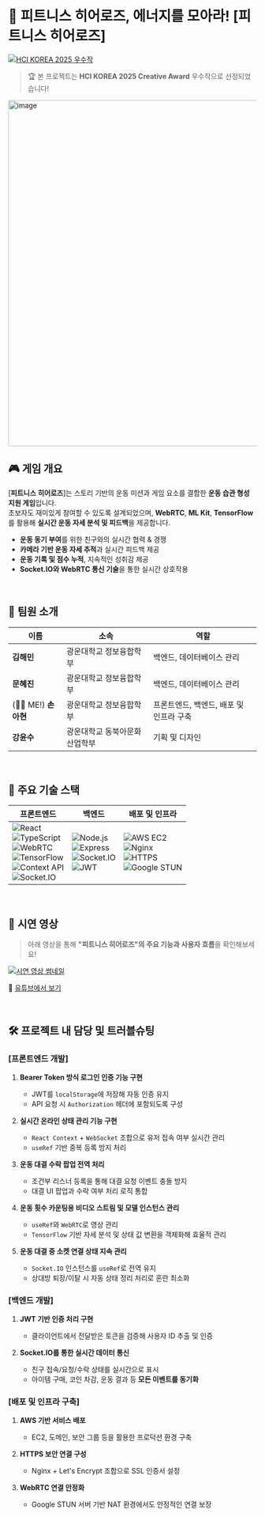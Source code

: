 
   
# 💪 피트니스 히어로즈, 에너지를 모아라! [피트니스 히어로즈]

[![HCI KOREA 2025 우수작](https://img.shields.io/badge/HCI_KOREA_2025-Creative_Award_우수작-FFEB99?style=for-the-badge&logo=trophy&logoColor=black)]()

> 🏆 본 프로젝트는 **HCI KOREA 2025 Creative Award** 우수작으로 선정되었습니다!

<img width="700" alt="image" src="https://github.com/user-attachments/assets/1ba92396-e080-4fab-bc65-6dac07c2452f" />


## 🎮 게임 개요

[**피트니스 히어로즈**]는 스토리 기반의 운동 미션과 게임 요소를 결합한 **운동 습관 형성 지원 게임**입니다.  
초보자도 재미있게 참여할 수 있도록 설계되었으며, **WebRTC**, **ML Kit**, **TensorFlow**를 활용해 **실시간 운동 자세 분석 및 피드백**을 제공합니다.

- **운동 동기 부여**를 위한 친구와의 실시간 협력 & 경쟁
- **카메라 기반 운동 자세 추적**과 실시간 피드백 제공
- **운동 기록 및 점수 누적**, 지속적인 성취감 제공
- **Socket.IO와 WebRTC 통신 기술**을 통한 실시간 상호작용

  
<br/>

## 👥 팀원 소개

| 이름 | 소속 | 역할 |
|------|------|------|
| **김해민** | 광운대학교 정보융합학부 | 백엔드, 데이터베이스 관리 |
| **문혜진** | 광운대학교 정보융합학부 | 백엔드, 데이터베이스 관리 |
| (🙋‍♀️ ME!) **손아현** | 광운대학교 정보융합학부 | 프론트엔드, 백엔드, 배포 및 인프라 구축 |
| **강윤수** | 광운대학교 동북아문화산업학부 | 기획 및 디자인 |



<br/>

## 🔧 주요 기술 스택

| 프론트엔드 | 백엔드 | 배포 및 인프라 |
|------------|--------|----------------|
| ![React](https://img.shields.io/badge/React-61DAFB?style=for-the-badge&logo=react&logoColor=black) <br> ![TypeScript](https://img.shields.io/badge/TypeScript-3178C6?style=for-the-badge&logo=typescript&logoColor=white) <br> ![WebRTC](https://img.shields.io/badge/WebRTC-333333?style=for-the-badge&logo=webrtc&logoColor=white) <br> ![TensorFlow](https://img.shields.io/badge/TensorFlow-FF6F00?style=for-the-badge&logo=tensorflow&logoColor=white) <br> ![Context API](https://img.shields.io/badge/Context_API-764ABC?style=for-the-badge) <br> ![Socket.IO](https://img.shields.io/badge/Socket.IO-010101?style=for-the-badge&logo=socket.io&logoColor=white) | ![Node.js](https://img.shields.io/badge/Node.js-339933?style=for-the-badge&logo=node.js&logoColor=white) <br> ![Express](https://img.shields.io/badge/Express-000000?style=for-the-badge&logo=express&logoColor=white) <br> ![Socket.IO](https://img.shields.io/badge/Socket.IO-010101?style=for-the-badge&logo=socket.io&logoColor=white) <br> ![JWT](https://img.shields.io/badge/JWT-000000?style=for-the-badge&logo=jsonwebtokens&logoColor=white) | ![AWS EC2](https://img.shields.io/badge/AWS_EC2-FF9900?style=for-the-badge&logo=amazonaws&logoColor=white) <br> ![Nginx](https://img.shields.io/badge/Nginx-009639?style=for-the-badge&logo=nginx&logoColor=white) <br> ![HTTPS](https://img.shields.io/badge/HTTPS-0052CC?style=for-the-badge&logo=letsencrypt&logoColor=white) <br> ![Google STUN](https://img.shields.io/badge/Google_STUN-4285F4?style=for-the-badge&logo=google&logoColor=white) |

<br/>

## 🎥 시연 영상

> 아래 영상을 통해 **"피트니스 히어로즈"의 주요 기능과 사용자 흐름**을 확인해보세요!

[![시연 영상 썸네일](https://img.youtube.com/vi/zCysxB4WIXE/0.jpg)](https://www.youtube.com/watch?v=zCysxB4WIXE)

🔗 [유튜브에서 보기](https://www.youtube.com/watch?v=zCysxB4WIXE)

<br/>

## 🛠 프로젝트 내 담당 및 트러블슈팅

### [프론트엔드 개발]

1. **Bearer Token 방식 로그인 인증 기능 구현**
   - JWT를 `localStorage`에 저장해 자동 인증 유지
   - API 요청 시 `Authorization` 헤더에 포함되도록 구성

2. **실시간 온라인 상태 관리 기능 구현**
   - `React Context` + `WebSocket` 조합으로 유저 접속 여부 실시간 관리
   - `useRef` 기반 중복 등록 방지 처리

3. **운동 대결 수락 팝업 전역 처리**
   - 조건부 리스너 등록을 통해 대결 요청 이벤트 충돌 방지
   - 대결 UI 팝업과 수락 여부 처리 로직 통합

4. **운동 횟수 카운팅용 비디오 스트림 및 모델 인스턴스 관리**
   - `useRef`와 `WebRTC`로 영상 관리
   - `TensorFlow` 기반 자세 분석 및 상태 값 변환을 객체화해 효율적 관리

5. **운동 대결 중 소켓 연결 상태 지속 관리**
   - `Socket.IO` 인스턴스를 `useRef`로 전역 유지
   - 상대방 퇴장/이탈 시 자동 상태 정리 처리로 혼란 최소화


### [백엔드 개발]

1. **JWT 기반 인증 처리 구현**
   - 클라이언트에서 전달받은 토큰을 검증해 사용자 ID 추출 및 인증

2. **Socket.IO를 통한 실시간 데이터 통신**
   - 친구 접속/요청/수락 상태를 실시간으로 표시
   - 아이템 구매, 코인 차감, 운동 결과 등 **모든 이벤트를 동기화**


### [배포 및 인프라 구축]

1. **AWS 기반 서비스 배포**
   - EC2, 도메인, 보안 그룹 등을 활용한 프로덕션 환경 구축

2. **HTTPS 보안 연결 구성**
   - Nginx + Let's Encrypt 조합으로 SSL 인증서 설정

3. **WebRTC 연결 안정화**
   - Google STUN 서버 기반 NAT 환경에서도 안정적인 연결 보장


